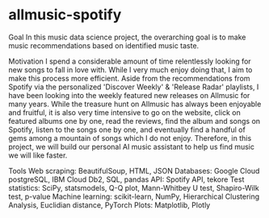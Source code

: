 # allmusic-spotify

Goal
In this music data science project, the overarching goal is to make music recommendations based on identified music taste.

Motivation
I spend a considerable amount of time relentlessly looking for new songs to fall in love with. While I very much enjoy doing that, I aim to make this process more efficient. Aside from the recommendations from Spotify via the personalized 'Discover Weekly' & 'Release Radar' playlists, I have been looking into the weekly featured new releases on Allmusic for many years. While the treasure hunt on Allmusic has always been enjoyable and fruitful, it is also very time intensive to go on the website, click on featured albums one by one, read the reviews, find the album and songs on Spotify, listen to the songs one by one, and eventually find a handful of gems among a mountain of songs which I do not enjoy. Therefore, in this project, we will build our personal AI music assistant to help us find music we will like faster.

Tools
Web scraping: BeautifulSoup, HTML, JSON
Databases: Google Cloud postgreSQL, IBM Cloud Db2, SQL, pandas
API: Spotify API, tekore
Test statistics: SciPy, statsmodels, Q-Q plot, Mann-Whitbey U test, Shapiro-Wilk test, p-value
Machine learning: scikit-learn, NumPy, Hierarchical Clustering Analysis, Euclidian distance, PyTorch
Plots: Matplotlib, Plotly
